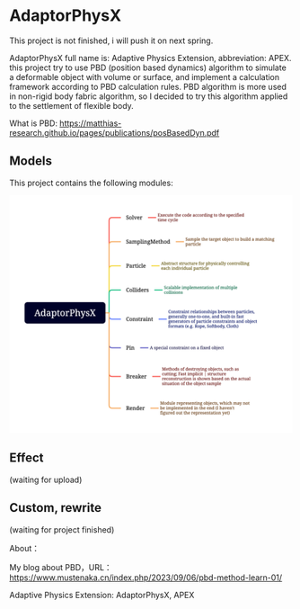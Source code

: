 # AdaptorPhysX

This project is not finished, i will push it on next spring.

AdaptorPhysX full name is: Adaptive Physics Extension, abbreviation: APEX. this project try to use PBD (position based dynamics) algorithm to simulate a deformable object with volume or surface, and implement a calculation framework according to PBD calculation rules.
PBD algorithm is more used in non-rigid body fabric algorithm, so I decided to try this algorithm applied to the settlement of flexible body.

What is PBD: https://matthias-research.github.io/pages/publications/posBasedDyn.pdf

## Models

This project contains the following modules:

![AdaptorPhysX-moduleDiagram](./Pic/AdaptorPhysX-moduleDiagram.png)

## Effect

(waiting for upload)

## Custom, rewrite

(waiting for project finished)



About：

My blog about PBD，URL：https://www.mustenaka.cn/index.php/2023/09/06/pbd-method-learn-01/

Adaptive Physics Extension: AdaptorPhysX, APEX

